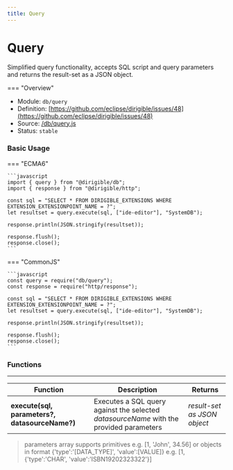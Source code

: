 ```yaml
---
title: Query
---
```


Query
===


Simplified query functionality, accepts SQL script and query parameters and returns the result-set as a JSON object.

=== "Overview"
- Module: `db/query`
- Definition: [https://github.com/eclipse/dirigible/issues/48](https://github.com/eclipse/dirigible/issues/48)
- Source: [/db/query.js](https://github.com/eclipse/dirigible/blob/master/components/api-database/src/main/resources/META-INF/dirigible/db/query.js)
- Status: `stable`


### Basic Usage

=== "ECMA6"

    ```javascript
    import { query } from "@dirigible/db";
    import { response } from "@dirigible/http";

    const sql = "SELECT * FROM DIRIGIBLE_EXTENSIONS WHERE EXTENSION_EXTENSIONPOINT_NAME = ?";
    let resultset = query.execute(sql, ["ide-editor"], "SystemDB");

    response.println(JSON.stringify(resultset));

    response.flush();
    response.close();
    ```

=== "CommonJS"

    ```javascript
    const query = require("db/query");
    const response = require("http/response");

    const sql = "SELECT * FROM DIRIGIBLE_EXTENSIONS WHERE EXTENSION_EXTENSIONPOINT_NAME = ?";
    let resultset = query.execute(sql, ["ide-editor"], "SystemDB");

    response.println(JSON.stringify(resultset));

    response.flush();
    response.close();
    ```


### Functions

---

Function     | Description | Returns
------------ | ----------- | --------
**execute(sql, parameters?, datasourceName?)**   | Executes a SQL query against the selected *datasourceName* with the provided parameters | *result-set as JSON object*

> parameters array supports primitives e.g. [1, 'John', 34.56] or objects in format {'type':'[DATA_TYPE]', 'value':[VALUE]} e.g. [1, {'type':'CHAR', 'value':'ISBN19202323322'}]
